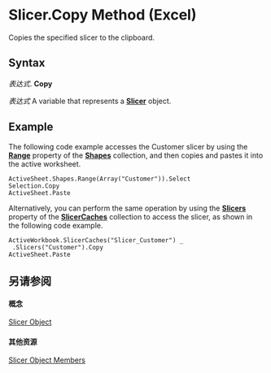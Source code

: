 
# Slicer.Copy Method (Excel)

Copies the specified slicer to the clipboard.


## Syntax

 _表达式_. **Copy**

 _表达式_ A variable that represents a **[Slicer](577be0f6-4eda-0093-8899-097f3c900383.md)** object.


## Example

The following code example accesses the Customer slicer by using the  **[Range](8158e8aa-76e3-4d11-860d-aa3dcde6e0ca.md)** property of the **[Shapes](f9c6548c-d028-1b70-a11c-c4b45ff19177.md)** collection, and then copies and pastes it into the active worksheet.


```
ActiveSheet.Shapes.Range(Array("Customer")).Select 
Selection.Copy 
ActiveSheet.Paste 

```

Alternatively, you can perform the same operation by using the  **[Slicers](9a1f257a-433b-1b8b-366b-5e89c5d4c955.md)** property of the **[SlicerCaches](d6097f70-cdc7-3be7-575c-cf43a0765e10.md)** collection to access the slicer, as shown in the following code example.




```
ActiveWorkbook.SlicerCaches("Slicer_Customer") _ 
 .Slicers("Customer").Copy 
ActiveSheet.Paste
```


## 另请参阅


#### 概念


[Slicer Object](577be0f6-4eda-0093-8899-097f3c900383.md)
#### 其他资源


[Slicer Object Members](http://msdn.microsoft.com/library/09f1983a-5f7a-1707-c979-c5c27143ad73%28Office.15%29.aspx)